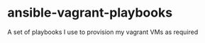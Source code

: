 ansible-vagrant-playbooks
=========================

A set of playbooks I use to provision my vagrant VMs as required
